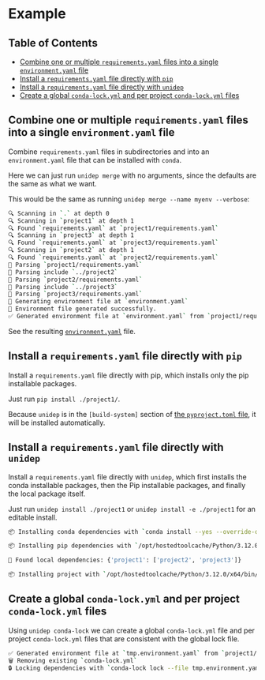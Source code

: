 # Example

## Table of Contents

<!-- START doctoc generated TOC please keep comment here to allow auto update -->
<!-- DON'T EDIT THIS SECTION, INSTEAD RE-RUN doctoc TO UPDATE -->

- [Combine one or multiple `requirements.yaml` files into a single `environment.yaml` file](#combine-one-or-multiple-requirementsyaml-files-into-a-single-environmentyaml-file)
- [Install a `requirements.yaml` file directly with `pip`](#install-a-requirementsyaml-file-directly-with-pip)
- [Install a `requirements.yaml` file directly with `unidep`](#install-a-requirementsyaml-file-directly-with-unidep)
- [Create a global `conda-lock.yml` and per project `conda-lock.yml` files](#create-a-global-conda-lockyml-and-per-project-conda-lockyml-files)

<!-- END doctoc generated TOC please keep comment here to allow auto update -->

## Combine one or multiple `requirements.yaml` files into a single `environment.yaml` file

Combine `requirements.yaml` files in subdirectories and into an `environment.yaml` file that can be installed with `conda`.

Here we can just run `unidep merge` with no arguments, since the defaults are the same as what we want.

This would be the same as running `unidep merge --name myenv --verbose`:

<!-- CODE:BASH:START -->
<!-- echo '```bash' -->
<!-- unidep merge --name myenv --verbose -->
<!-- echo '```' -->
<!-- CODE:END -->
<!-- OUTPUT:START -->
<!-- ⚠️ This content is auto-generated by `markdown-code-runner`. -->
```bash
🔍 Scanning in `.` at depth 0
🔍 Scanning in `project1` at depth 1
🔍 Found `requirements.yaml` at `project1/requirements.yaml`
🔍 Scanning in `project3` at depth 1
🔍 Found `requirements.yaml` at `project3/requirements.yaml`
🔍 Scanning in `project2` at depth 1
🔍 Found `requirements.yaml` at `project2/requirements.yaml`
📄 Parsing `project1/requirements.yaml`
📄 Parsing include `../project2`
📄 Parsing `project2/requirements.yaml`
📄 Parsing include `../project3`
📄 Parsing `project3/requirements.yaml`
📝 Generating environment file at `environment.yaml`
📝 Environment file generated successfully.
✅ Generated environment file at `environment.yaml` from `project1/requirements.yaml`, `project2/requirements.yaml`, `project3/requirements.yaml`
```

<!-- OUTPUT:END -->

See the resulting [`environment.yaml`](environment.yaml) file.

## Install a `requirements.yaml` file directly with `pip`

Install a `requirements.yaml` file directly with pip, which installs only the pip installable packages.

Just run `pip install ./project1/`.

Because `unidep` is in the `[build-system]` section of [the `pyproject.toml` file](example/project1/pyproject.toml), it will be installed automatically.

## Install a `requirements.yaml` file directly with `unidep`

Install a `requirements.yaml` file directly with `unidep`, which first installs the conda installable packages, then the Pip installable packages, and finally the local package itself.

Just run `unidep install ./project1` or `unidep install -e ./project1` for an editable install.

<!-- CODE:BASH:START -->
<!-- echo '```bash' -->
<!-- unidep install --dry-run -e ./project1 -->
<!-- echo '```' -->
<!-- CODE:END -->
<!-- OUTPUT:START -->
<!-- ⚠️ This content is auto-generated by `markdown-code-runner`. -->
```bash
📦 Installing conda dependencies with `conda install --yes --override-channels --channel conda-forge pandas adaptive">=1.0.0, <2.0.0" pfapack pipefunc`

📦 Installing pip dependencies with `/opt/hostedtoolcache/Python/3.12.0/x64/bin/python -m pip install yaml2bib; sys_platform == 'linux' and platform_machine == 'x86_64' rsync-time-machine slurm-usage fileup; sys_platform == 'darwin' codestructure aiokef markdown-code-runner home-assistant-streamdeck-yaml`

📝 Found local dependencies: {'project1': ['project2', 'project3']}

📦 Installing project with `/opt/hostedtoolcache/Python/3.12.0/x64/bin/python -m pip install -e /home/runner/work/unidep/unidep/example/project2 -e /home/runner/work/unidep/unidep/example/project3 -e ./project1`

```

<!-- OUTPUT:END -->

## Create a global `conda-lock.yml` and per project `conda-lock.yml` files

Using `unidep conda-lock` we can create a global `conda-lock.yml` file and per project `conda-lock.yml` files that are consistent with the global lock file.

<!-- CODE:BASH:START -->
<!-- echo '```bash' -->
<!-- SKIP_CONDA_LOCK=1 unidep conda-lock -->
<!-- echo '```' -->
<!-- CODE:END -->
<!-- OUTPUT:START -->
<!-- ⚠️ This content is auto-generated by `markdown-code-runner`. -->
```bash
✅ Generated environment file at `tmp.environment.yaml` from `project1/requirements.yaml`, `project2/requirements.yaml`, `project3/requirements.yaml`
🗑️ Removing existing `conda-lock.yml`
🔒 Locking dependencies with `conda-lock lock --file tmp.environment.yaml --lockfile conda-lock.yml`

```

<!-- OUTPUT:END -->
